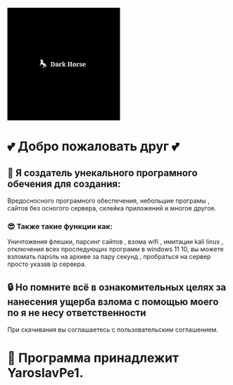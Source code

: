 
![title](res/darki.png)


# 💕 Добро пожаловать друг 💕

## 🤖 Я создатель унекального програмного обечения для создания: 
Вредосносного програмного обеспечения, небольшие програмы , сайтов без осногого сервера, склейка приложений и многое другое.


### 😎 Также такие функции как:
Уничтожения флешки, парсинг сайтов , взома wifi ,
имитации kali linux , отключения всех проследующих программ в windows 11 10,
вы можете взломать пароль на архиве за пару секунд , пробраться на сервер просто указав ip сервера.


## 🔒 Но помните всё в ознакомительных целях за нанесения ущерба взлома с помощью моего по я не несу ответственности
При скачивания вы соглашаетесь с пользовательским соглашением.

# 🔑 Программа принадлежит YaroslavPe1.





